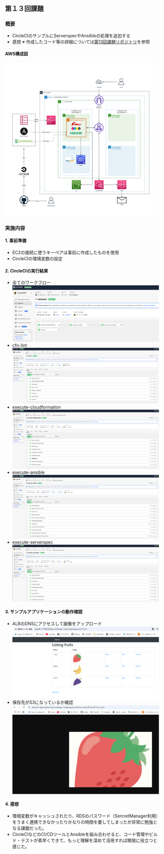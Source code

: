 ## 第１３回課題

### 概要
- CircleCIのサンプルにServerspecやAnsibleの処理を追加する
- 感想
※ 作成したコード等の詳細については[第13回課題リポジトリ](https://github.com/iasuka0901/AWS-lecture13)を参照

#### AWS構成図
![AWS構成図](/image/lecture13/AWS構成図.jpg)

### 実施内容
#### 1. 事前準備
- EC2の接続に使うキーペアは事前に作成したものを使用
- CircleCIの環境変数の設定

#### 2. CircleCIの実行結果
- 全てのワークフロー<br>![Workflowが全て成功](/image/lecture13/Workflowが全て成功.png)
- cfn-lint<br>![cfn-lint成功](/image/lecture13/cfn-lint成功.png)
- execute-cloudformation<br>![cloudformation成功](/image/lecture13/execute-cloudformation成功.png)
- execute-ansible<br>![ansible成功](/image/lecture13/execute-ansible成功.png)
- execute-serverspec<br>![execute-serverspec成功](/image/lecture13/execute-serverspec成功.png)

####  3. サンプルアプリケーションの動作確認
-  ALBのDNSにアクセスして画像をアップロード<br>![ALBへアクセス](/image/lecture13/ALBへアクセス.png)
- 保存先がS3になっているか確認<br>![保存先がS3になっている](/image/lecture13/保存先がS3になっている.png)

####  4. 感想
- 環境変数がキャッシュされたり、RDSのパスワード（SercretManager利用）をうまく連携できなかったりかなりの時間を要してしまったが非常に勉強となる課題だった。
- CircleCIなどのCI/CDツールとAnsibleを組み合わせると、コード管理やビルド・テストが素早くできて、もっと理解を深めて活用すれば開発に役立つと感じた。